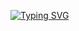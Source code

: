 [![Typing SVG](https://readme-typing-svg.demolab.com?font=Fira+Code&pause=1000&color=1328F7&center=true&vCenter=true&width=500&lines=Working+on+static+libraries+;Project+done+by+Kah-Hun-Tee;Cohort+10)](https://git.io/typing-svg)
